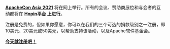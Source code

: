 
**[ApacheCon Asia 2021](https://apachecon.com/acasia2021/zh/)** 将在网上举行。所有的会议、赞助商展位和与会者的互动都将在 **[Hopin平台](https://hopin.com/) 上进行**。

注册是免费的，但如果你愿意，你可以在我们的三个可选的捐款级别之一注册，即10美元、20美元或50美元，以帮助支持该活动，以及Apache软件基金会。

**[今天就注册吧！](https://hopin.com/events/apachecon-asia-2021)**
